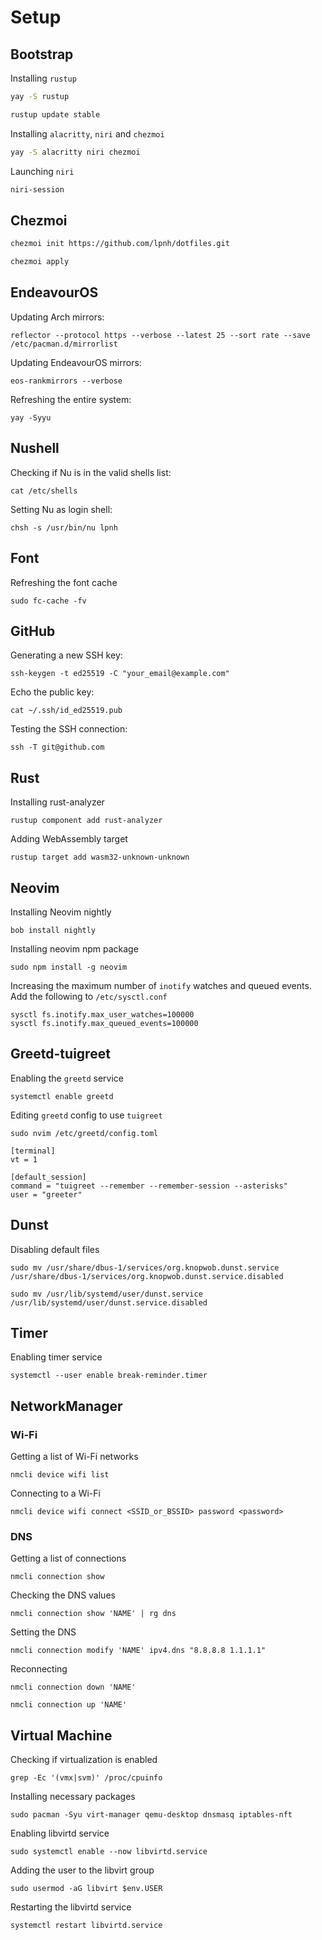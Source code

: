 # Setup

## Bootstrap

Installing `rustup`

```sh
yay -S rustup
```

```sh
rustup update stable
```

Installing `alacritty`, `niri` and `chezmoi`

```sh
yay -S alacritty niri chezmoi
```

Launching `niri`

```sh
niri-session
```

## Chezmoi

```sh
chezmoi init https://github.com/lpnh/dotfiles.git
```

```sh
chezmoi apply
```

## EndeavourOS

Updating Arch mirrors:

```
reflector --protocol https --verbose --latest 25 --sort rate --save /etc/pacman.d/mirrorlist
```

Updating EndeavourOS mirrors:

```
eos-rankmirrors --verbose
```

Refreshing the entire system:

```
yay -Syyu
```

## Nushell

Checking if Nu is in the valid shells list:

```
cat /etc/shells
```

Setting Nu as login shell:

```
chsh -s /usr/bin/nu lpnh
```

## Font

Refreshing the font cache

```
sudo fc-cache -fv
```

## GitHub

Generating a new SSH key:

```
ssh-keygen -t ed25519 -C "your_email@example.com"
```

Echo the public key:

```
cat ~/.ssh/id_ed25519.pub
```

Testing the SSH connection:

```
ssh -T git@github.com
```

## Rust

Installing rust-analyzer

```
rustup component add rust-analyzer
```

Adding WebAssembly target

```
rustup target add wasm32-unknown-unknown
```

## Neovim

Installing Neovim nightly

```
bob install nightly
```

Installing neovim npm package

```
sudo npm install -g neovim
```

Increasing the maximum number of `inotify` watches and queued events.
Add the following to `/etc/sysctl.conf`

```
sysctl fs.inotify.max_user_watches=100000
sysctl fs.inotify.max_queued_events=100000
```

## Greetd-tuigreet

Enabling the `greetd` service

```
systemctl enable greetd
```

Editing `greetd` config to use `tuigreet`

```
sudo nvim /etc/greetd/config.toml
```

```
[terminal]
vt = 1

[default_session]
command = "tuigreet --remember --remember-session --asterisks"
user = "greeter"
```

## Dunst

Disabling default files

```
sudo mv /usr/share/dbus-1/services/org.knopwob.dunst.service /usr/share/dbus-1/services/org.knopwob.dunst.service.disabled
```

```
sudo mv /usr/lib/systemd/user/dunst.service /usr/lib/systemd/user/dunst.service.disabled
```

## Timer

Enabling timer service

```
systemctl --user enable break-reminder.timer
```

## NetworkManager

### Wi-Fi

Getting a list of Wi-Fi networks

```
nmcli device wifi list
```

Connecting to a Wi-Fi

```
nmcli device wifi connect <SSID_or_BSSID> password <password>
```

### DNS

Getting a list of connections

```
nmcli connection show
```

Checking the DNS values

```
nmcli connection show 'NAME' | rg dns
```

Setting the DNS

```
nmcli connection modify 'NAME' ipv4.dns "8.8.8.8 1.1.1.1"
```

Reconnecting

```
nmcli connection down 'NAME'
```

```
nmcli connection up 'NAME'
```

## Virtual Machine

Checking if virtualization is enabled

```
grep -Ec '(vmx|svm)' /proc/cpuinfo
```

Installing necessary packages

```
sudo pacman -Syu virt-manager qemu-desktop dnsmasq iptables-nft
```

Enabling libvirtd service

```
sudo systemctl enable --now libvirtd.service
```

Adding the user to the libvirt group

```
sudo usermod -aG libvirt $env.USER
```

Restarting the libvirtd service

```
systemctl restart libvirtd.service
```
